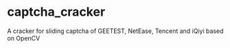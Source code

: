 # captcha_cracker
A cracker for sliding captcha of GEETEST, NetEase, Tencent and iQiyi based on OpenCV
